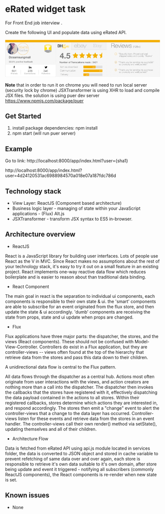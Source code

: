 # eRated widget task

For Front End job interview .

Create the following UI and populate data using eRated API.

![Alt text](https://raw.githubusercontent.com/send2moran/eRated_job_interview_task/master/app/assets/unnamed.png)



<b>Note</b> that in order to run it on chrome you will need to run local server (security lock by chrome)
JSXTransformer is using XHR to load and compile JSX files.
the solution is using puer dev server https://www.npmjs.com/package/puer

## Get Started

1. install package dependencies: npm install
2. npm start (will run puer server)


## Example

Go to link: http://localhost:8000/app/index.html?user={sha1}


http://localhost:8000/app/index.html?user=4d24120531ac6988984570a018e07a187fdc786d


## Technology stack
- View Layer: ReactJS (Component based architecture)
- Business logic layer - managing of state within your JavaScript applications - (Flux) Alt.js
- JSXTransformer - transform JSX syntax to ES5 in-browser.

## Architecture overview

- ReactJS

React is a JavaScript library for building user interfaces.
Lots of people use React as the V in MVC. Since React makes no assumptions about the rest of your technology stack, it's easy to try it out on a small feature in an existing project.
React implements one-way reactive data flow which reduces boilerplate and is easier to reason about than traditional data binding.


- React Component

The main goal in react is the separation to individual ui components,
each components is responsible to their own state & ui.
the 'smart' components are able to subscribe for an event originated from the flux store,
and then update the state & ui accordingly.
'dumb' components are receiving the state from props,
state and ui update when props are changed.


- Flux

Flux applications have three major parts: the dispatcher, the stores, and the views (React components). These should not be confused with Model-View-Controller. Controllers do exist in a Flux application, but they are controller-views -- views often found at the top of the hierarchy that retrieve data from the stores and pass this data down to their children.

A unidirectional data flow is central to the Flux pattern.

All data flows through the dispatcher as a central hub. Actions most often originate from user interactions with the views, and action creators are nothing more than a call into the dispatcher. The dispatcher then invokes the callbacks that the stores have registered with it, effectively dispatching the data payload contained in the actions to all stores. Within their registered callbacks, stores determine which actions they are interested in, and respond accordingly. The stores then emit a "change" event to alert the controller-views that a change to the data layer has occurred. Controller-views listen for these events and retrieve data from the stores in an event handler. The controller-views call their own render() method via setState(), updating themselves and all of their children.


- Architecture Flow

Data is fetched from eRated API using api.js module located in services folder,
the data is converted to JSON object and stored in cache variable to prevent refetching of same data over and over again,
each store is responsible to retrieve it's own data suitable to it's own domain,
after store being update and event it triggered - notifying all subscribers (commonly ReactJS components),
the React components is re-render when new state is set.


## Known issues

- None
